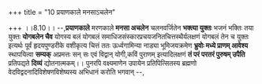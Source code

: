 +++
title = "10 प्रयाणकाले मनसाऽचलेन"

+++
।।8.10।। --,**प्रयाणकाले** मरणकाले **मनसा अचलेन** चलनवर्जितेन **भक्त्या
युक्तः** भजनं भक्तिः तया युक्तः **योगबलेन चैव** योगस्य बलं योगबलं
समाधिजसंस्कारप्रचयजनितचित्तस्थैर्यलक्षणं योगबलं तेन च युक्तः इत्यर्थः
पूर्वं हृदयपुण्डरीके वशीकृत्य चित्तं ततः ऊर्ध्वगामिन्या नाड्या
भूमिजयक्रमेण **भ्रुवोः मध्ये प्राणम् आवेश्य** स्थापयित्वा **सम्यक्**
अप्रमत्तः सन् सः एवं विद्वान् योगी,कविं पुराणम् इत्यादिलक्षणं **तं परं
परतरं पुरुषम् उपैति** प्रतिपद्यते **दिव्यं** द्योतनात्मकम्।। पुनरपि
वक्ष्यमाणेन उपायेन प्रतिपित्सितस्य ब्रह्मणो
वेदविद्वदनादिविशेषणविशेष्यस्य अभिधानं करोति भगवान् --,
